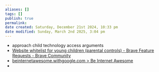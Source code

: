 ```yaml
---
aliases: []
tags: []
publish: true
permalink:
date created: Saturday, December 21st 2024, 10:33 pm
date modified: Sunday, March 2nd 2025, 3:04 pm
---
```


- approach child technology access arguments
- [Website whitelist for young children (parental controls) - Brave Feature Requests - Brave Community](https://community.brave.com/t/website-whitelist-for-young-children-parental-controls/321990/3)
- [beinternetawesome.withgoogle.com > Be Internet Awesome](https://beinternetawesome.withgoogle.com/en_us/educators)
- 